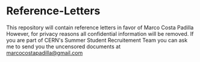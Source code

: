 # Reference-Letters
This repository will contain reference letters in favor of Marco Costa Padilla
However, for privacy reasons all confidential information will be removed. 
If you are part of CERN's Summer Student Recruitement Team you can ask me to send you the uncensored documents at marcocostapadilla@gmail.com
